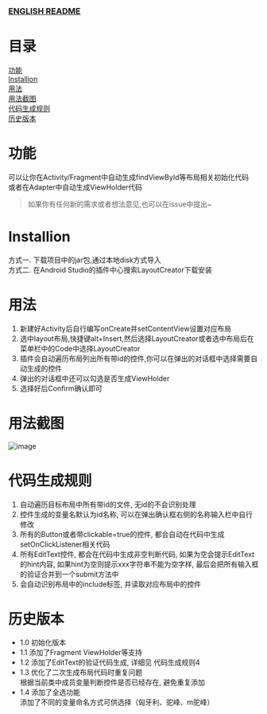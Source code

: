 ### [ENGLISH README](https://github.com/boredream/BorePlugin/README-EN.md)

# 目录
[功能](https://github.com/boredream/BorePlugin/README.md#功能)  
[Installion](https://github.com/boredream/BorePlugin/README.md#Installion)  
[用法](https://github.com/boredream/BorePlugin/README.md#用法)  
[用法截图](https://github.com/boredream/BorePlugin/README.md#用法截图)  
[代码生成规则](https://github.com/boredream/BorePlugin/README.md#代码生成规则)  
[历史版本](https://github.com/boredream/BorePlugin/README.md#历史版本)  

# 功能
可以让你在Activity/Fragment中自动生成findViewById等布局相关初始化代码<br/>
或者在Adapter中自动生成ViewHolder代码
> 如果你有任何新的需求或者想法意见,也可以在issue中提出~

# Installion
方式一. 下载项目中的jar包,通过本地disk方式导入<br/>
方式二. 在Android Studio的插件中心搜索LayoutCreator下载安装


# 用法
1. 新建好Activity后自行编写onCreate并setContentView设置对应布局<br/>
2. 选中layout布局,快捷键alt+Insert,然后选择LayoutCreator或者选中布局后在菜单栏中的Code中选择LayoutCreator<br/>
3. 插件会自动遍历布局列出所有带id的控件,你可以在弹出的对话框中选择需要自动生成的控件<br/>
4. 弹出的对话框中还可以勾选是否生成ViewHolder<br/>
5. 选择好后Confirm确认即可


# 用法截图
![image](https://github.com/boredream/BorePlugin/blob/master/screenshot/LayoutCreator.gif)


# 代码生成规则
1. 自动遍历目标布局中所有带id的文件, 无id的不会识别处理
2. 控件生成的变量名默认为id名称, 可以在弹出确认框右侧的名称输入栏中自行修改
3. 所有的Button或者带clickable=true的控件, 都会自动在代码中生成setOnClickListener相关代码
4. 所有EditText控件, 都会在代码中生成非空判断代码, 如果为空会提示EditText的hint内容, 如果hint为空则提示xxx字符串不能为空字样, 最后会把所有输入框的验证合并到一个submit方法中
5. 会自动识别布局中的include标签, 并读取对应布局中的控件


# 历史版本
* 1.0 初始化版本
* 1.1 添加了Fragment ViewHolder等支持
* 1.2 添加了EditText的验证代码生成, 详细见 代码生成规则4
* 1.3 优化了二次生成布局代码时重复问题<br/>
    根据当前类中成员变量判断控件是否已经存在, 避免重复添加
* 1.4 添加了全选功能<br/>
    添加了不同的变量命名方式可供选择（匈牙利、驼峰、m驼峰）<br/>
